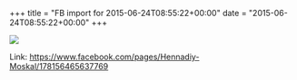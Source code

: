 +++
title = "FB import for 2015-06-24T08:55:22+00:00"
date = "2015-06-24T08:55:22+00:00"
+++

<img src="https://external.xx.fbcdn.net/safe_image.php?d=AQDjdVpfwnaJXzCw&w=130&h=130&url=https%3A%2F%2Fupload.wikimedia.org%2Fwikipedia%2Fcommons%2F5%2F53%2FHennadiy_Moskal%252C_June_5%252C_2014.jpg&cfs=1&_nc_hash=AQBCNyQ-Rc9yCCmU" />

Link: <a href="https://www.facebook.com/pages/Hennadiy-Moskal/178156465637769">https://www.facebook.com/pages/Hennadiy-Moskal/178156465637769</a>
